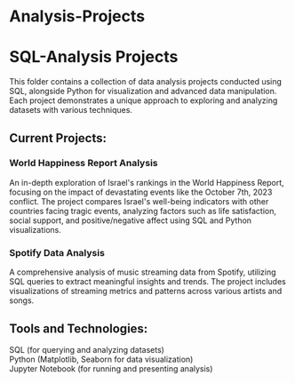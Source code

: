 # Analysis-Projects

# SQL-Analysis Projects
This folder contains a collection of data analysis projects conducted using SQL, alongside Python for visualization and advanced data manipulation. Each project demonstrates a unique approach to exploring and analyzing datasets with various techniques.

## Current Projects:
### World Happiness Report Analysis
An in-depth exploration of Israel's rankings in the World Happiness Report, focusing on the impact of devastating events like the October 7th, 2023 conflict. The project compares Israel's well-being indicators with other countries facing tragic events, analyzing factors such as life satisfaction, social support, and positive/negative affect using SQL and Python visualizations.

### Spotify Data Analysis
A comprehensive analysis of music streaming data from Spotify, utilizing SQL queries to extract meaningful insights and trends. The project includes visualizations of streaming metrics and patterns across various artists and songs.

## Tools and Technologies:
SQL (for querying and analyzing datasets) <br>
Python (Matplotlib, Seaborn for data visualization) <br>
Jupyter Notebook (for running and presenting analysis) <br>

